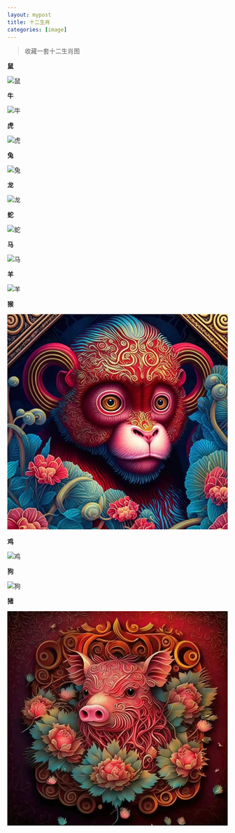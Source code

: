 ```yaml
---
layout: mypost
title: 十二生肖
categories: [image]
---
```


> 收藏一套十二生肖图

**鼠**

![鼠](https://raw.githubusercontent.com/jiancaiZhong/image/main/2022/12/05/%E9%BC%A0.jpg)

**牛**

![牛](https://raw.githubusercontent.com/jiancaiZhong/image/main/2022/12/05/%E7%89%9B.jpg)

**虎**

![虎](https://raw.githubusercontent.com/jiancaiZhong/image/main/2022/12/05/%E8%99%8E.jpg)

**兔**

![兔](https://raw.githubusercontent.com/jiancaiZhong/image/main/2022/12/05/%E5%85%94.jpg)

**龙**

![龙](https://raw.githubusercontent.com/jiancaiZhong/image/main/2022/12/05/%E9%BE%99.jpg)

**蛇**

![蛇](https://raw.githubusercontent.com/jiancaiZhong/image/main/2022/12/05/%E8%9B%87.jpg)

**马**

![马](https://raw.githubusercontent.com/jiancaiZhong/image/main/2022/12/05/%E9%A9%AC.jpg)

**羊**

![羊](https://raw.githubusercontent.com/jiancaiZhong/image/main/2022/12/05/%E7%BE%8A.jpg)

**猴**

![猴](https://raw.githubusercontent.com/jiancaiZhong/image/main/2022/12/05/%E7%8C%B4.jpg)

**鸡**

![鸡](https://raw.githubusercontent.com/jiancaiZhong/image/main/2022/12/05/%E9%B8%A1.jpg)

**狗**

![狗](https://raw.githubusercontent.com/jiancaiZhong/image/main/2022/12/05/%E7%8B%97.jpg)

**猪**

![猪](https://raw.githubusercontent.com/jiancaiZhong/image/main/2022/12/05/%E7%8C%AA.jpg)
